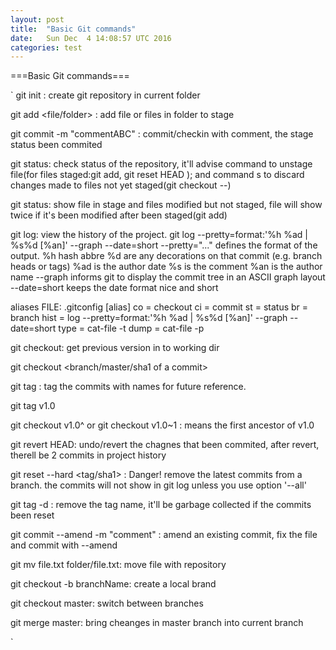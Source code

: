 ```yaml
---
layout: post
title:  "Basic Git commands"
date:   Sun Dec  4 14:08:57 UTC 2016
categories: test
---
```


===Basic Git commands===

`
git init : create git repository in current folder

git add <file/folder> : add file or files in folder to stage

git commit -m "commentABC"  : commit/checkin with comment, the stage status been commited

git status: check status of the repository, it'll advise command to unstage file(for files staged:git add, git reset HEAD <file>); and command s to discard changes made to files not yet staged(git checkout --<file>)

git status: show file in stage and files modified but not staged, file will show twice if it's been modified after been staged(git add)

git log: view the history of the project. 
   git log --pretty=format:'%h %ad | %s%d [%an]' --graph --date=short
--pretty="..." defines the format of the output.
%h hash abbre
%d are any decorations on that commit (e.g. branch heads or tags)
%ad is the author date
%s is the comment
%an is the author name
--graph informs git to display the commit tree in an ASCII graph layout
--date=short keeps the date format nice and short

aliases
FILE: .gitconfig
[alias]
  co = checkout
  ci = commit
  st = status
  br = branch
  hist = log --pretty=format:'%h %ad | %s%d [%an]' --graph --date=short
  type = cat-file -t
  dump = cat-file -p

git checkout: get previous version in to working dir

git checkout <branch/master/sha1 of a commit>

git tag : tag the commits with names  for future reference.

git tag v1.0

git checkout v1.0^    or git checkout v1.0~1   : means the first ancestor of v1.0


git revert HEAD: undo/revert the chagnes that been commited, after revert, therell be 2 commits in project history

git reset --hard <tag/sha1> : Danger!  remove the latest commits from a branch. the commits will not show in git log unless you use option '--all'

git tag -d <tagname> : remove the tag name, it'll be garbage collected if the commits been reset

git commit --amend -m "comment" : amend an existing commit, fix the file and commit with --amend

git mv file.txt folder/file.txt: move file with repository

git checkout -b branchName: create a local brand

git checkout master: switch between branches

git merge master: bring cheanges in master branch into current branch

`
